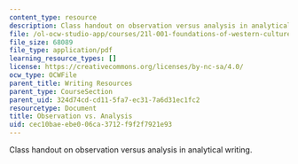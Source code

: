 ```yaml
---
content_type: resource
description: Class handout on observation versus analysis in analytical writing.
file: /ol-ocw-studio-app/courses/21l-001-foundations-of-western-culture-homer-to-dante-fall-2008/cec10baeebe006ca3712f9f2f7921e93_obser_ver_anlsis.pdf
file_size: 68089
file_type: application/pdf
learning_resource_types: []
license: https://creativecommons.org/licenses/by-nc-sa/4.0/
ocw_type: OCWFile
parent_title: Writing Resources
parent_type: CourseSection
parent_uid: 324d74cd-cd11-5fa7-ec31-7a6d31ec1fc2
resourcetype: Document
title: Observation vs. Analysis
uid: cec10bae-ebe0-06ca-3712-f9f2f7921e93
---
```

Class handout on observation versus analysis in analytical writing.